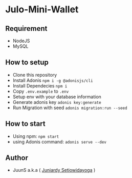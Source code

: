 # Julo-Mini-Wallet

## Requirement
- NodeJS
- MySQL

## How to setup
- Clone this repository
- Install Adonis ```npm i -g @adonisjs/cli```
- Install Dependecies ```npm i```
- Copy ```.env.example``` to ```.env```
- Setup env with your database information
- Generate adonis key ```adonis key:generate```
- Run Migration with seed ```adonis migration:run --seed```

## How to start
- Using npm: ```npm start```
- using Adonis command: ```adonis serve --dev```

## Author
- JuunS a.k.a ( [Juniardy Setiowidayoga](https://www.linkedin.com/in/juuns99/) )